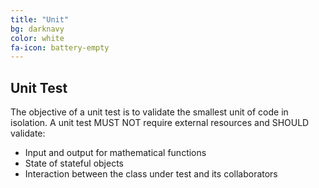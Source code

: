 ```yaml
---
title: "Unit"
bg: darknavy
color: white
fa-icon: battery-empty
---
```


## Unit Test
The objective of a unit test is to validate the smallest unit of code in isolation. A unit test MUST NOT require external resources and SHOULD validate:

* Input and output for mathematical functions
* State of stateful objects
* Interaction between the class under test and its collaborators
